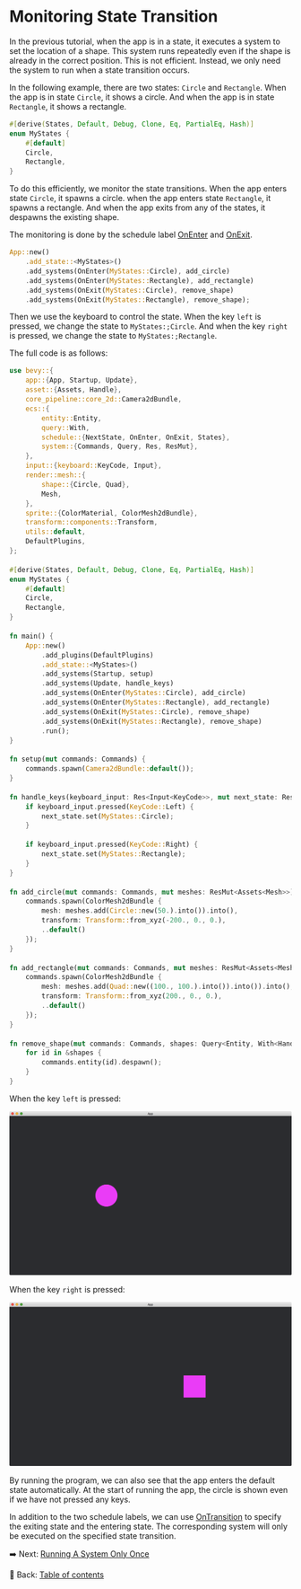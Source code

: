 # Monitoring State Transition

In the previous tutorial, when the app is in a state, it executes a system to set the location of a shape.
This system runs repeatedly even if the shape is already in the correct position.
This is not efficient.
Instead, we only need the system to run when a state transition occurs.

In the following example, there are two states: `Circle` and `Rectangle`.
When the app is in state `Circle`, it shows a circle.
And when the app is in state `Rectangle`, it shows a rectangle.

```rust
#[derive(States, Default, Debug, Clone, Eq, PartialEq, Hash)]
enum MyStates {
    #[default]
    Circle,
    Rectangle,
}
```

To do this efficiently, we monitor the state transitions.
When the app enters state `Circle`, it spawns a circle.
when the app enters state `Rectangle`, it spawns a rectangle.
And when the app exits from any of the states, it despawns the existing shape.

The monitoring is done by the schedule label [OnEnter](https://docs.rs/bevy/latest/bevy/ecs/schedule/struct.OnEnter.html) and [OnExit](https://docs.rs/bevy/latest/bevy/ecs/schedule/struct.OnExit.html).

```rust
App::new()
    .add_state::<MyStates>()
    .add_systems(OnEnter(MyStates::Circle), add_circle)
    .add_systems(OnEnter(MyStates::Rectangle), add_rectangle)
    .add_systems(OnExit(MyStates::Circle), remove_shape)
    .add_systems(OnExit(MyStates::Rectangle), remove_shape);
```

Then we use the keyboard to control the state.
When the key `left` is pressed, we change the state to `MyStates:;Circle`.
And when the key `right` is pressed, we change the state to `MyStates:;Rectangle`.

The full code is as follows:

```rust
use bevy::{
    app::{App, Startup, Update},
    asset::{Assets, Handle},
    core_pipeline::core_2d::Camera2dBundle,
    ecs::{
        entity::Entity,
        query::With,
        schedule::{NextState, OnEnter, OnExit, States},
        system::{Commands, Query, Res, ResMut},
    },
    input::{keyboard::KeyCode, Input},
    render::mesh::{
        shape::{Circle, Quad},
        Mesh,
    },
    sprite::{ColorMaterial, ColorMesh2dBundle},
    transform::components::Transform,
    utils::default,
    DefaultPlugins,
};

#[derive(States, Default, Debug, Clone, Eq, PartialEq, Hash)]
enum MyStates {
    #[default]
    Circle,
    Rectangle,
}

fn main() {
    App::new()
        .add_plugins(DefaultPlugins)
        .add_state::<MyStates>()
        .add_systems(Startup, setup)
        .add_systems(Update, handle_keys)
        .add_systems(OnEnter(MyStates::Circle), add_circle)
        .add_systems(OnEnter(MyStates::Rectangle), add_rectangle)
        .add_systems(OnExit(MyStates::Circle), remove_shape)
        .add_systems(OnExit(MyStates::Rectangle), remove_shape)
        .run();
}

fn setup(mut commands: Commands) {
    commands.spawn(Camera2dBundle::default());
}

fn handle_keys(keyboard_input: Res<Input<KeyCode>>, mut next_state: ResMut<NextState<MyStates>>) {
    if keyboard_input.pressed(KeyCode::Left) {
        next_state.set(MyStates::Circle);
    }

    if keyboard_input.pressed(KeyCode::Right) {
        next_state.set(MyStates::Rectangle);
    }
}

fn add_circle(mut commands: Commands, mut meshes: ResMut<Assets<Mesh>>) {
    commands.spawn(ColorMesh2dBundle {
        mesh: meshes.add(Circle::new(50.).into()).into(),
        transform: Transform::from_xyz(-200., 0., 0.),
        ..default()
    });
}

fn add_rectangle(mut commands: Commands, mut meshes: ResMut<Assets<Mesh>>) {
    commands.spawn(ColorMesh2dBundle {
        mesh: meshes.add(Quad::new((100., 100.).into()).into()).into(),
        transform: Transform::from_xyz(200., 0., 0.),
        ..default()
    });
}

fn remove_shape(mut commands: Commands, shapes: Query<Entity, With<Handle<ColorMaterial>>>) {
    for id in &shapes {
        commands.entity(id).despawn();
    }
}
```

When the key `left` is pressed:

![Monitoring State Transition 1](./pic/monitoring_state_transition_1.png)

When the key `right` is pressed:

![Monitoring State Transition 2](./pic/monitoring_state_transition_2.png)

By running the program, we can also see that the app enters the default state automatically.
At the start of running the app, the circle is shown even if we have not pressed any keys.

In addition to the two schedule labels, we can use [OnTransition](https://docs.rs/bevy/latest/bevy/ecs/schedule/struct.OnTransition.html) to specify the exiting state and the entering state.
The corresponding system will only be executed on the specified state transition.

:arrow_right:  Next: [Running A System Only Once](./running_a_system_only_once.md)

:blue_book: Back: [Table of contents](./../README.md)
